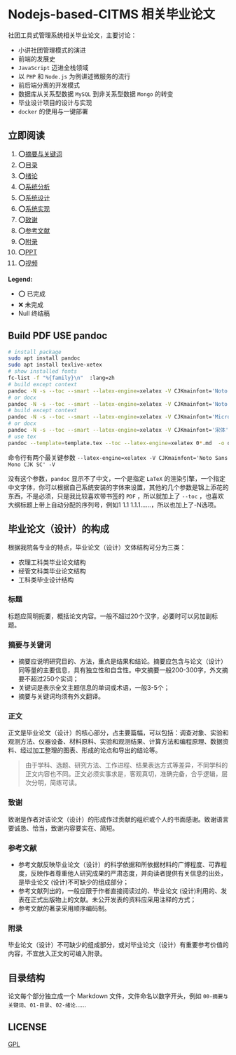 # Nodejs-based-CITMS 相关毕业论文

社团工具式管理系统相关毕业论文，主要讨论：
- 小讲社团管理模式的演进
- 前端的发展史
- `JavaScript` 迈进全栈领域
- 以 `PHP` 和 `Node.js` 为例讲述微服务的流行
- 前后端分离的开发模式
- 数据库从关系型数据 `MySQL` 到非关系型数据 `Mongo` 的转变
- 毕业设计项目的设计与实现
- `docker` 的使用与一键部署

## 立即阅读

1. ⭕[摘要与关键词](./摘要与关键词.md)
1. ⭕[目录](./目录.md)
1. ⭕[绪论](./01-绪论.md)
1. ⭕[系统分析](./02-系统分析.md)
1. ⭕[系统设计](./03-系统设计.md)
1. ⭕[系统实现](./04-系统实现.md)
1. ⭕[致谢](./05-致谢.md)
1. ⭕[参考文献](./06-参考文献.md)
1. ⭕[附录](./07-附录.md)
1. ⭕[PPT](https://github.com/Lanseria/Nodejs-based-CITMS/releases/download/v0.1/show.pptx)
1. ⭕[视频](https://www.bilibili.com/video/av23434110/)

**Legend:**

- ⭕ 已完成
- ❌ 未完成
- Null 终结稿

## Build PDF USE pandoc

``` bash
# install package
sudo apt install pandoc
sudo apt install texlive-xetex
# show installed fonts
fc-list -f "%{family}\n"  :lang=zh
# build except context
pandoc -N -s --toc --smart --latex-engine=xelatex -V CJKmainfont='Noto Sans Mono CJK SC' -V mainfont='Noto Sans Mono CJK SC' -V geometry:margin=1in 0*.md  -o output.pdf
# or docx
pandoc -N -s --toc --smart --latex-engine=xelatex -V CJKmainfont='Noto Sans Mono CJK SC' -V mainfont='Noto Sans Mono CJK SC' -V geometry:margin=1in 0*.md  -o output.docx
# build except context
pandoc -N -s --toc --smart --latex-engine=xelatex -V CJKmainfont='Microsoft YaHei UI' -V mainfont='Microsoft YaHei UI' -V geometry:margin=1in 0*.md  -o output.pdf
# or docx
pandoc -N -s --toc --smart --latex-engine=xelatex -V CJKmainfont='宋体' -V mainfont='Times New Roman' -V geometry:margin=1in 0*.md  -o output.docx
# use tex
pandoc --template=template.tex --toc --latex-engine=xelatex 0*.md  -o output.docx
```

命令行有两个最关键参数
`--latex-engine=xelatex -V CJKmainfont='Noto Sans Mono CJK SC' -V`

没有这个参数，`pandoc` 显示不了中文，一个是指定 `LaTeX` 的渲染引擎，一个指定中文字体，你可以根据自己系统安装的字体来设置，其他的几个参数是锦上添花的东西，不是必须，只是我比较喜欢带书签的 `PDF` ，所以就加上了 `--toc` ，也喜欢大纲标题上带上自动分配的序列号，例如1 1.1 1.1.1……，所以也加上了-N选项。

## 毕业论文（设计）的构成

根据我院各专业的特点，毕业论文（设计）文体结构可分为三类：

- 农理工科类毕业论文结构
- 经管文科类毕业论文结构
- 工科类毕业设计结构

### 标题

标题应简明扼要，概括论文内容。一般不超过20个汉字，必要时可以另加副标题。

### 摘要与关键词

- 摘要应说明研究目的、方法，重点是结果和结论。摘要应包含与论文（设计）同等量的主要信息，具有独立性和自含性。中文摘要一般200-300字，外文摘要不超过250个实词；
- 关键词是表示全文主题信息的单词或术语，一般3-5个；
- 摘要与关键词均须有外文翻译。

### 正文

正文是毕业论文（设计）的核心部分，占主要篇幅，可以包括：调查对象、实验和观测方法、仪器设备、材料原料、实验和观测结果、计算方法和编程原理、数据资料、经过加工整理的图表、形成的论点和导出的结论等。

> 由于学科、选题、研究方法、工作进程、结果表达方式等差异，不同学科的正文内容也不同。正文必须实事求是，客观真切，准确完备，合乎逻辑，层次分明，简练可读。

### 致谢

致谢是作者对该论文（设计）的形成作过贡献的组织或个人的书面感谢。致谢语言要诚恳、恰当，致谢内容要实在、简短。

### 参考文献

- 参考文献反映毕业论文（设计）的科学依据和所依据材料的广博程度、可靠程度，反映作者尊重他人研究成果的严肃态度，并向读者提供有关信息的出处，是毕业论文 (设计)不可缺少的组成部分；
- 参考文献列出的，一般应限于作者直接阅读过的、毕业论文 (设计)利用的、发表在正式出版物上的文献。未公开发表的资料应采用注释的方式；
- 参考文献的著录采用顺序编码制。

### 附录

毕业论文（设计）不可缺少的组成部分，或对毕业论文（设计）有重要参考价值的内容，不宜放入正文的可编入附录。

## 目录结构

论文每个部分独立成一个 Markdown 文件，文件命名以数字开头，例如 `00-摘要与关键词`、`01-目录`、`02-绪论`……

## LICENSE

[GPL](https://github.com/Lanseria/Nodejs-based-CITMS/blob/master/LICENSE)
